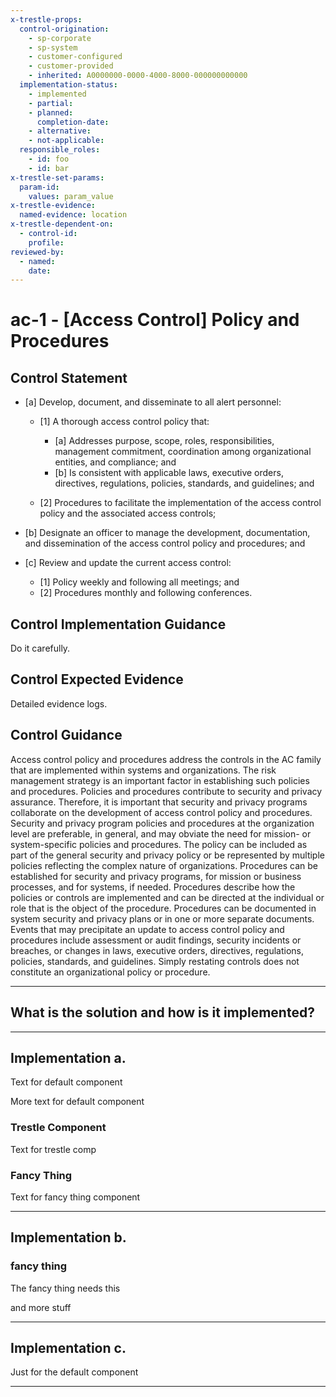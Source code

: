 ```yaml
---
x-trestle-props:
  control-origination:
    - sp-corporate
    - sp-system
    - customer-configured
    - customer-provided
    - inherited: A0000000-0000-4000-8000-000000000000
  implementation-status:
    - implemented
    - partial:
    - planned:
      completion-date:
    - alternative:
    - not-applicable:
  responsible_roles:
    - id: foo
    - id: bar
x-trestle-set-params:
  param-id:
    values: param_value
x-trestle-evidence:
  named-evidence: location
x-trestle-dependent-on:
  - control-id:
    profile:
reviewed-by:
  - named:
    date:    
---
```


# ac-1 - \[Access Control\] Policy and Procedures

## Control Statement

- \[a\] Develop, document, and disseminate to all alert personnel:

  - \[1\]  A thorough access control policy that:

    - \[a\] Addresses purpose, scope, roles, responsibilities, management commitment, coordination among organizational entities, and compliance; and
    - \[b\] Is consistent with applicable laws, executive orders, directives, regulations, policies, standards, and guidelines; and

  - \[2\] Procedures to facilitate the implementation of the access control policy and the associated access controls;

- \[b\] Designate an officer to manage the development, documentation, and dissemination of the access control policy and procedures; and

- \[c\] Review and update the current access control:

  - \[1\] Policy weekly and following all meetings; and
  - \[2\] Procedures monthly and following conferences.

## Control Implementation Guidance

Do it carefully.

## Control Expected Evidence

Detailed evidence logs.

## Control Guidance

Access control policy and procedures address the controls in the AC family that are implemented within systems and organizations. The risk management strategy is an important factor in establishing such policies and procedures. Policies and procedures contribute to security and privacy assurance. Therefore, it is important that security and privacy programs collaborate on the development of access control policy and procedures. Security and privacy program policies and procedures at the organization level are preferable, in general, and may obviate the need for mission- or system-specific policies and procedures. The policy can be included as part of the general security and privacy policy or be represented by multiple policies reflecting the complex nature of organizations. Procedures can be established for security and privacy programs, for mission or business processes, and for systems, if needed. Procedures describe how the policies or controls are implemented and can be directed at the individual or role that is the object of the procedure. Procedures can be documented in system security and privacy plans or in one or more separate documents. Events that may precipitate an update to access control policy and procedures include assessment or audit findings, security incidents or breaches, or changes in laws, executive orders, directives, regulations, policies, standards, and guidelines. Simply restating controls does not constitute an organizational policy or procedure.

______________________________________________________________________

## What is the solution and how is it implemented?

<!-- Please leave this section blank and enter implementation details in the parts below. -->

______________________________________________________________________

## Implementation a.

Text for default component

More text for default component
### Trestle Component

Text for trestle comp

<!-- a comment stuck in here. -->

### Fancy Thing

Text for fancy thing component

______________________________________________________________________

## Implementation b.

### fancy  thing

The fancy thing needs this

and more stuff

<!-- another comment -->

______________________________________________________________________

## Implementation c.

Just for the default component

______________________________________________________________________
